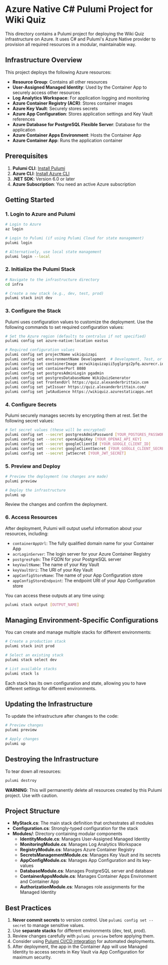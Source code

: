 # Azure Native C# Pulumi Project for Wiki Quiz

This directory contains a Pulumi project for deploying the Wiki Quiz infrastructure on Azure. It uses C# and Pulumi's Azure Native provider to provision all required resources in a modular, maintainable way.

## Infrastructure Overview

This project deploys the following Azure resources:

- **Resource Group**: Contains all other resources
- **User-Assigned Managed Identity**: Used by the Container App to securely access other resources
- **Log Analytics Workspace**: For application logging and monitoring
- **Azure Container Registry (ACR)**: Stores container images
- **Azure Key Vault**: Securely stores secrets
- **Azure App Configuration**: Stores application settings and Key Vault references
- **Azure Database for PostgreSQL Flexible Server**: Database for the application
- **Azure Container Apps Environment**: Hosts the Container App
- **Azure Container App**: Runs the application container

## Prerequisites

1. **Pulumi CLI**: [Install Pulumi](https://www.pulumi.com/docs/get-started/install/)
2. **Azure CLI**: [Install Azure CLI](https://docs.microsoft.com/en-us/cli/azure/install-azure-cli)
3. **.NET SDK**: Version 6.0 or later
4. **Azure Subscription**: You need an active Azure subscription

## Getting Started

### 1. Login to Azure and Pulumi

```bash
# Login to Azure
az login

# Login to Pulumi (if using Pulumi Cloud for state management)
pulumi login

# Alternatively, use local state management
pulumi login --local
```

### 2. Initialize the Pulumi Stack

```bash
# Navigate to the infrastructure directory
cd infra

# Create a new stack (e.g., dev, test, prod)
pulumi stack init dev
```

### 3. Configure the Stack

Pulumi uses configuration values to customize the deployment. Use the following commands to set required configuration values:

```bash
# Set the Azure region (defaults to centralus if not specified)
pulumi config set azure-native:location eastus

# Required configuration values
pulumi config set projectName wikiquizapi
pulumi config set environmentName Development  # Development, Test, or Production
pulumi config set containerImage acrwikiquizapii5yglprgz2pfq.azurecr.io/wikiquizapi:v0.1
pulumi config set containerPort 8080
pulumi config set postgresAdminLogin pgadmin
pulumi config set postgresDatabaseName WikiQuizGenerator
pulumi config set frontendUrl https://quiz.alexanderbrittain.com
pulumi config set jwtIssuer https://quiz.alexanderbrittain.com/
pulumi config set jwtAudience https://wikiquiz.azurestaticapps.net
```

### 4. Configure Secrets

Pulumi securely manages secrets by encrypting them at rest. Set the following secret values:

```bash
# Set secret values (these will be encrypted)
pulumi config set --secret postgresAdminPassword [YOUR_POSTGRES_PASSWORD]
pulumi config set --secret openAiApiKey [YOUR_OPENAI_API_KEY]
pulumi config set --secret googleClientId [YOUR_GOOGLE_CLIENT_ID]
pulumi config set --secret googleClientSecret [YOUR_GOOGLE_CLIENT_SECRET]
pulumi config set --secret jwtSecret [YOUR_JWT_SECRET]
```

### 5. Preview and Deploy

```bash
# Preview the deployment (no changes are made)
pulumi preview

# Deploy the infrastructure
pulumi up
```

Review the changes and confirm the deployment. 

### 6. Access Resources

After deployment, Pulumi will output useful information about your resources, including:

- `containerAppUrl`: The fully qualified domain name for your Container App
- `acrLoginServer`: The login server for your Azure Container Registry
- `postgresFqdn`: The FQDN for your PostgreSQL server
- `keyVaultName`: The name of your Key Vault
- `keyVaultUri`: The URI of your Key Vault
- `appConfigStoreName`: The name of your App Configuration store
- `appConfigStoreEndpoint`: The endpoint URI of your App Configuration store

You can access these outputs at any time using:

```bash
pulumi stack output [OUTPUT_NAME]
```

## Managing Environment-Specific Configurations

You can create and manage multiple stacks for different environments:

```bash
# Create a production stack
pulumi stack init prod

# Select an existing stack
pulumi stack select dev

# List available stacks
pulumi stack ls
```

Each stack has its own configuration and state, allowing you to have different settings for different environments.

## Updating the Infrastructure

To update the infrastructure after changes to the code:

```bash
# Preview changes
pulumi preview

# Apply changes
pulumi up
```

## Destroying the Infrastructure

To tear down all resources:

```bash
pulumi destroy
```

**WARNING**: This will permanently delete all resources created by this Pulumi project. Use with caution.

## Project Structure

- **MyStack.cs**: The main stack definition that orchestrates all modules
- **Configuration.cs**: Strongly-typed configuration for the stack
- **Modules/**: Directory containing modular components
  - **IdentityModule.cs**: Manages User-Assigned Managed Identity
  - **MonitoringModule.cs**: Manages Log Analytics Workspace
  - **RegistryModule.cs**: Manages Azure Container Registry
  - **SecretsManagementModule.cs**: Manages Key Vault and its secrets
  - **AppConfigModule.cs**: Manages App Configuration and its key-values
  - **DatabaseModule.cs**: Manages PostgreSQL server and database
  - **ContainerAppsModule.cs**: Manages Container Apps Environment and Container App
  - **AuthorizationModule.cs**: Manages role assignments for the Managed Identity

## Best Practices

1. **Never commit secrets** to version control. Use `pulumi config set --secret` to manage sensitive values.
2. Use **separate stacks** for different environments (dev, test, prod).
3. Review changes carefully with `pulumi preview` before applying them.
4. Consider using [Pulumi CI/CD integration](https://www.pulumi.com/docs/guides/continuous-delivery/) for automated deployments.
5. After deployment, the app in the Container App will use Managed Identity to access secrets in Key Vault via App Configuration for maximum security. 